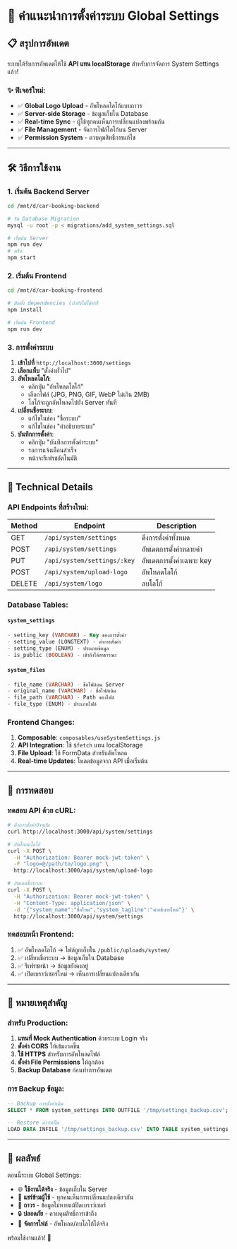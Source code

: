 # 🚀 คำแนะนำการตั้งค่าระบบ Global Settings

## 📋 สรุปการอัพเดต

ระบบได้รับการอัพเดตให้ใช้ **API แทน localStorage** สำหรับการจัดการ System Settings แล้ว!

### ✨ ฟีเจอร์ใหม่:
- ✅ **Global Logo Upload** - อัพโหลดโลโก้แบบถาวร
- ✅ **Server-side Storage** - ข้อมูลเก็บใน Database
- ✅ **Real-time Sync** - ผู้ใช้ทุกคนเห็นการเปลี่ยนแปลงพร้อมกัน
- ✅ **File Management** - จัดการไฟล์โลโก้บน Server
- ✅ **Permission System** - ควบคุมสิทธิ์การแก้ไข

---

## 🛠️ วิธีการใช้งาน

### 1. **เริ่มต้น Backend Server**

```bash
cd /mnt/d/car-booking-backend

# รัน Database Migration
mysql -u root -p < migrations/add_system_settings.sql

# เริ่มต้น Server
npm run dev
# หรือ
npm start
```

### 2. **เริ่มต้น Frontend**

```bash
cd /mnt/d/car-booking-frontend

# ติดตั้ง dependencies (ถ้ายังไม่ได้ทำ)
npm install

# เริ่มต้น Frontend
npm run dev
```

### 3. **การตั้งค่าระบบ**

1. **เข้าไปที่** `http://localhost:3000/settings`
2. **เลือกแท็บ** "ตั้งค่าทั่วไป"
3. **อัพโหลดโลโก้**:
   - คลิกปุ่ม "อัพโหลดโลโก้"
   - เลือกไฟล์ (JPG, PNG, GIF, WebP ไม่เกิน 2MB)
   - โลโก้จะถูกอัพโหลดไปยัง Server ทันที
4. **เปลี่ยนชื่อระบบ**:
   - แก้ไขในช่อง "ชื่อระบบ"
   - แก้ไขในช่อง "คำอธิบายระบบ"
5. **บันทึกการตั้งค่า**:
   - คลิกปุ่ม "บันทึกการตั้งค่าระบบ"
   - รอการแจ้งเตือนสำเร็จ
   - หน้าจะรีเฟรชอัตโนมัติ

---

## 🔧 Technical Details

### **API Endpoints ที่สร้างใหม่:**

| Method | Endpoint | Description |
|--------|----------|-------------|
| GET | `/api/system/settings` | ดึงการตั้งค่าทั้งหมด |
| POST | `/api/system/settings` | อัพเดตการตั้งค่าหลายค่า |
| PUT | `/api/system/settings/:key` | อัพเดตการตั้งค่าเฉพาะ key |
| POST | `/api/system/upload-logo` | อัพโหลดโลโก้ |
| DELETE | `/api/system/logo` | ลบโลโก้ |

### **Database Tables:**

#### `system_settings`
```sql
- setting_key (VARCHAR) - Key ของการตั้งค่า
- setting_value (LONGTEXT) - ค่าการตั้งค่า
- setting_type (ENUM) - ประเภทข้อมูล
- is_public (BOOLEAN) - เข้าถึงได้สาธารณะ
```

#### `system_files`
```sql
- file_name (VARCHAR) - ชื่อไฟล์บน Server
- original_name (VARCHAR) - ชื่อไฟล์เดิม
- file_path (VARCHAR) - Path ของไฟล์
- file_type (ENUM) - ประเภทไฟล์
```

### **Frontend Changes:**

1. **Composable**: `composables/useSystemSettings.js`
2. **API Integration**: ใช้ `$fetch` แทน localStorage
3. **File Upload**: ใช้ FormData สำหรับอัพโหลด
4. **Real-time Updates**: โหลดข้อมูลจาก API เมื่อเริ่มต้น

---

## 🧪 การทดสอบ

### **ทดสอบ API ด้วย cURL:**

```bash
# ดึงการตั้งค่าปัจจุบัน
curl http://localhost:3000/api/system/settings

# อัพโหลดโลโก้
curl -X POST \
  -H "Authorization: Bearer mock-jwt-token" \
  -F "logo=@/path/to/logo.png" \
  http://localhost:3000/api/system/upload-logo

# อัพเดตชื่อระบบ
curl -X POST \
  -H "Authorization: Bearer mock-jwt-token" \
  -H "Content-Type: application/json" \
  -d '{"system_name":"ชื่อใหม่","system_tagline":"คำอธิบายใหม่"}' \
  http://localhost:3000/api/system/settings
```

### **ทดสอบหน้า Frontend:**

1. ✅ อัพโหลดโลโก้ → ไฟล์ถูกเก็บใน `/public/uploads/system/`
2. ✅ เปลี่ยนชื่อระบบ → ข้อมูลเก็บใน Database
3. ✅ รีเฟรชหน้า → ข้อมูลยังคงอยู่
4. ✅ เปิดเบราว์เซอร์ใหม่ → เห็นการเปลี่ยนแปลงเดียวกัน

---

## 🚨 หมายเหตุสำคัญ

### **สำหรับ Production:**

1. **แทนที่ Mock Authentication** ด้วยระบบ Login จริง
2. **ตั้งค่า CORS** ให้เข้มงวดขึ้น
3. **ใช้ HTTPS** สำหรับการอัพโหลดไฟล์
4. **ตั้งค่า File Permissions** ให้ถูกต้อง
5. **Backup Database** ก่อนทำการอัพเดต

### **การ Backup ข้อมูล:**

```sql
-- Backup การตั้งค่าเดิม
SELECT * FROM system_settings INTO OUTFILE '/tmp/settings_backup.csv';

-- Restore ถ้าจำเป็น
LOAD DATA INFILE '/tmp/settings_backup.csv' INTO TABLE system_settings;
```

---

## 🎉 ผลลัพธ์

ตอนนี้ระบบ Global Settings:
- 🌐 **ใช้งานได้จริง** - ข้อมูลเก็บใน Server
- 👥 **แชร์ข้ามผู้ใช้** - ทุกคนเห็นการเปลี่ยนแปลงเดียวกัน
- 💾 **ถาวร** - ข้อมูลไม่หายแม้ปิดเบราว์เซอร์
- 🔒 **ปลอดภัย** - ควบคุมสิทธิ์การเข้าถึง
- 📁 **จัดการไฟล์** - อัพโหลด/ลบโลโก้ได้จริง

พร้อมใช้งานแล้ว! 🚀